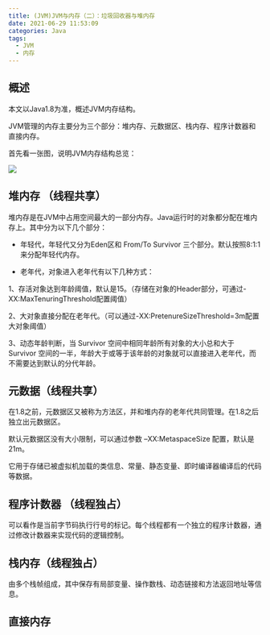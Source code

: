 ```yaml
---
title: (JVM)JVM与内存（二）：垃圾回收器与堆内存
date: 2021-06-29 11:53:09
categories: Java
tags: 
  - JVM
  - 内存
---
```


## 概述

本文以Java1.8为准，概述JVM内存结构。

<!-- more -->

JVM管理的内存主要分为三个部分：堆内存、元数据区、栈内存、程序计数器和直接内存。

首先看一张图，说明JVM内存结构总览：

![](jvmmemstruct.png)

## 堆内存 （线程共享）

堆内存是在JVM中占用空间最大的一部分内存。Java运行时的对象都分配在堆内存上。其中分为以下几个部分：

- 年轻代，年轻代又分为Eden区和 From/To Survivor 三个部分。默认按照8:1:1来分配年轻代内存。

- 老年代，对象进入老年代有以下几种方式：

1、存活对象达到年龄阈值，默认是15。（存储在对象的Header部分，可通过-XX:MaxTenuringThreshold配置阈值）

2、大对象直接分配在老年代。（可以通过-XX:PretenureSizeThreshold=3m配置大对象阈值）

3、动态年龄判断，当 Survivor 空间中相同年龄所有对象的大小总和大于 Survivor 空间的一半，年龄大于或等于该年龄的对象就可以直接进入老年代，而不需要达到默认的分代年龄。

## 元数据（线程共享）

在1.8之前，元数据区又被称为方法区，并和堆内存的老年代共同管理。在1.8之后独立出元数据区。

默认元数据区没有大小限制，可以通过参数 –XX:MetaspaceSize 配置，默认是21m。

它用于存储已被虚拟机加载的类信息、常量、静态变量、即时编译器编译后的代码等数据。

## 程序计数器 （线程独占）

可以看作是当前字节码执行行号的标记。每个线程都有一个独立的程序计数器，通过修改计数器来实现代码的逻辑控制。

## 栈内存（线程独占）

由多个栈帧组成，其中保存有局部变量、操作数栈、动态链接和方法返回地址等信息。

## 直接内存